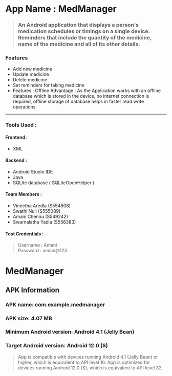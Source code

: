 # App Name : MedManager
> ### An Android application that displays a person's medication schedules or timings on a single device. Reminders that include the quantity of the medicine, name of the medicine and all of its other details.

### Features
 * Add new medicine
 * Update medicine
 * Delete medicine
 * Set reminders for taking medicine
 * Features : Offline Advantage : As the Application works with an offline database which is stored in the device, no internet connection is required, offline storage      of database helps in faster read write operations.

---
### Tools Used :
#### Frontend :
  * XML
#### Backend :
  * Android Studio IDE
  * Java 
  * SQLite database ( SQLiteOpenHelper )


#### Team Members :
 * Vineetha Aredla (S554808)
 * Swathi Nuli (S555089)
 * Amani Chennu (S549242)
 * Swarnalatha Yadla (S556383)

#### Test Credentials :
> Username : Amani <br>
> Password : amani@123

# MedManager

## APK Information

### APK name: com.example.medmanager
### APK size: 4.07 MB
### Minimum Android version: Android 4.1 (Jelly Bean)
### Target Android version: Android 12.0 (S)

> App is compatible with devices running Android 4.1 (Jelly Bean) or higher, which is equivalent to API level 16.
> App is optimized for devices running Android 12.0 (S), which is equivalent to API level 32.


